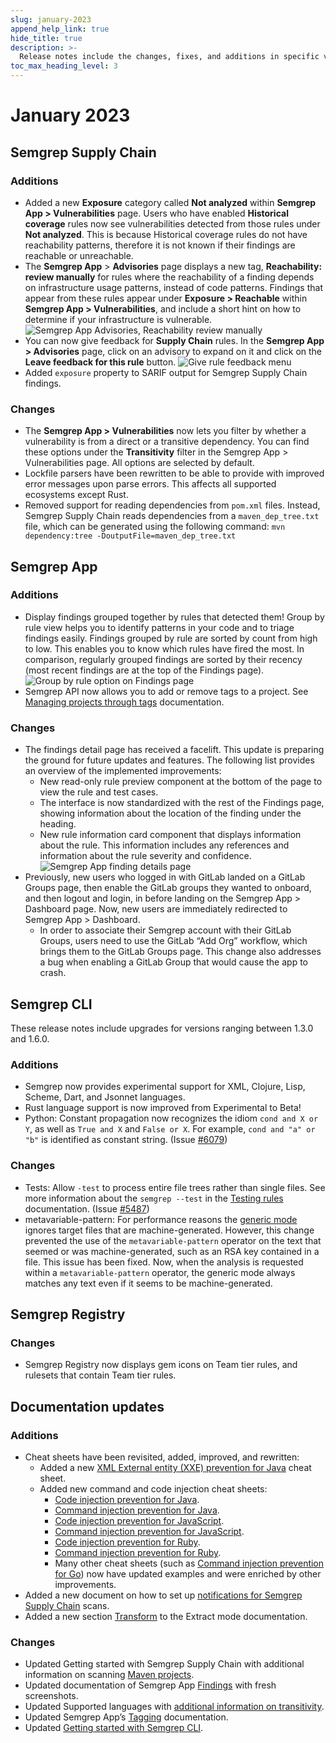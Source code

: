 ```yaml
---
slug: january-2023
append_help_link: true
hide_title: true
description: >-
  Release notes include the changes, fixes, and additions in specific versions of Semgrep.
toc_max_heading_level: 3
---
```


# January 2023

## Semgrep Supply Chain

### Additions

- Added a new **Exposure** category called **Not analyzed** within **Semgrep App > Vulnerabilities** page. Users who have enabled **Historical coverage** rules now see vulnerabilities detected from those rules under **Not analyzed**. This is because Historical coverage rules do not have reachability patterns, therefore it is not known if their findings are reachable or unreachable.
- The **Semgrep App** > **Advisories** page displays a new tag, **Reachability: review manually** for rules where the reachability of a finding depends on infrastructure usage patterns, instead of code patterns. Findings that appear from these rules appear under **Exposure > Reachable** within **Semgrep App > Vulnerabilities**, and include a short hint on how to determine if your infrastructure is vulnerable.
    ![Semgrep App Advisories, Reachability review manually](/img/release-notes-semgrep-app-reachability-review.png)
- You can now give feedback for **Supply Chain** rules. In the **Semgrep App > Advisories** page, click on an advisory to expand on it and click on the **Leave feedback for this rule** button.
    ![Give rule feedback menu](/img/release-notes-give-rule-feedback.png)
- Added `exposure` property to SARIF output for Semgrep Supply Chain findings.

### Changes

- The **Semgrep App > Vulnerabilities** now lets you filter by whether a vulnerability is from a direct or a transitive dependency. You can find these options under the **Transitivity** filter in the Semgrep App > Vulnerabilities page. All options are selected by default.
- Lockfile parsers have been rewritten to be able to provide with improved error messages upon parse errors. This affects all supported ecosystems except Rust.
- Removed support for reading dependencies from `pom.xml` files. Instead, Semgrep Supply Chain reads dependencies from a `maven_dep_tree.txt` file, which can be generated using the following command:
    `mvn dependency:tree -DoutputFile=maven_dep_tree.txt`

## Semgrep App

### Additions

- Display findings grouped together by rules that detected them! Group by rule view helps you to identify patterns in your code and to triage findings easily. Findings grouped by rule are sorted by count from high to low. This enables you to know which rules have fired the most. In comparison, regularly grouped findings are sorted by their recency (most recent findings are at the top of the Findings page).
    ![Group by rule option on Findings page](/img/release-notes-group-by-rule.png)
- Semgrep API now allows you to add or remove tags to a project. See [Managing projects through tags](/semgrep-app/tags/) documentation.

### Changes

- The findings detail page has received a facelift. This update is preparing the ground for future updates and features. The following list provides an overview of the implemented improvements:
    - New read-only rule preview component at the bottom of the page to view the rule and test cases.
    - The interface is now standardized with the rest of the Findings page, showing information about the location of the finding under the heading.
    - New rule information card component that displays information about the rule. This information includes any references and information about the rule severity and confidence. ![Semgrep App finding details page](/img/app-finding-details.png)
- Previously, new users who logged in with GitLab landed on a GitLab Groups page, then enable the GitLab groups they wanted to onboard, and then logout and login, in before landing on the Semgrep App > Dashboard page. Now, new users are immediately redirected to Semgrep App > Dashboard.
  - In order to associate their Semgrep account with their GitLab Groups, users need to use the GitLab “Add Org” workflow, which brings them to the GitLab Groups page. This change also addresses a bug when enabling a GitLab Group that would cause the app to crash.

## Semgrep CLI

These release notes include upgrades for versions ranging between 1.3.0 and 1.6.0.

### Additions

- Semgrep now provides experimental support for XML, Clojure, Lisp, Scheme, Dart, and Jsonnet languages.
- Rust language support is now improved from Experimental to Beta!
- Python: Constant propagation now recognizes the idiom `cond and X or Y`,
as well as `True and X` and `False or X`. For example, `cond and "a" or "b"` is identified as constant string. (Issue [#6079](https://github.com/returntocorp/semgrep/issues/6079))

### Changes

- Tests: Allow `-test` to process entire file trees rather than single files. See more information about the `semgrep --test` in the [Testing rules](/writing-rules/testing-rules.md) documentation. (Issue [#5487](https://github.com/returntocorp/semgrep/issues/5487))
- metavariable-pattern: For performance reasons the [generic mode](/writing-rules/generic-pattern-matching/) ignores target files that are machine-generated. However, this change prevented the use of the `metavariable-pattern` operator on the text that seemed or was machine-generated, such as an RSA key contained in a file. This issue has been fixed. Now, when the analysis is requested within a `metavariable-pattern` operator, the generic mode always matches any text even if it seems to be machine-generated.

## Semgrep Registry

### Changes

- Semgrep Registry now displays gem icons on Team tier rules, and rulesets that contain Team tier rules.

## Documentation updates

### Additions

- Cheat sheets have been revisited, added, improved, and rewritten:
    - Added a new [XML External entity (XXE) prevention for Java](https://semgrep.dev/docs/cheat-sheets/java-xxe/) cheat sheet.
    - Added new command and code injection cheat sheets:
        - [Code injection prevention for Java](https://semgrep.dev/docs/cheat-sheets/java-code-injection/).
        - [Command injection prevention for Java](https://semgrep.dev/docs/cheat-sheets/java-command-injection/).
        - [Code injection prevention for JavaScript](https://semgrep.dev/docs/cheat-sheets/javascript-code-injection/).
        - [Command injection prevention for JavaScript](https://semgrep.dev/docs/cheat-sheets/javascript-command-injection/).
        - [Code injection prevention for Ruby](https://semgrep.dev/docs/cheat-sheets/ruby-code-injection/).
        - [Command injection prevention for Ruby](https://semgrep.dev/docs/cheat-sheets/ruby-command-injection/).
        - Many other cheat sheets (such as [Command injection prevention for Go](https://semgrep.dev/docs/cheat-sheets/go-command-injection/)) now have updated examples and were enriched by other improvements.
- Added a new document on how to set up [notifications for Semgrep Supply Chain](https://semgrep.dev/docs/semgrep-sc/receiving-notifications-from-ssc/) scans.
- Added a new section [Transform](https://semgrep.dev/docs/writing-rules/experiments/extract-mode/#transform) to the Extract mode documentation.

### Changes

- Updated Getting started with Semgrep Supply Chain with additional information on scanning [Maven projects](https://semgrep.dev/docs/semgrep-sc/scanning-open-source-dependencies/#apache-maven-java).
- Updated documentation of Semgrep App [Findings](https://semgrep.dev/docs/semgrep-app/findings/) with fresh screenshots.
- Updated Supported languages with [additional information on transitivity](https://semgrep.dev/docs/supported-languages/#general-availability).
- Updated Semgrep App’s [Tagging](https://semgrep.dev/docs/semgrep-app/tags/) documentation.
- Updated [Getting started with Semgrep CLI](https://semgrep.dev/docs/getting-started/).
